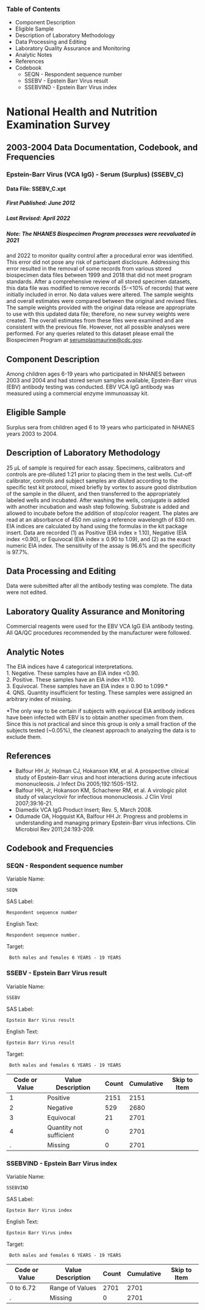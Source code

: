 ### Table of Contents

  * Component Description
  * Eligible Sample
  * Description of Laboratory Methodology
  * Data Processing and Editing
  * Laboratory Quality Assurance and Monitoring
  * Analytic Notes
  * References
  * Codebook
    * SEQN - Respondent sequence number
    * SSEBV - Epstein Barr Virus result
    * SSEBVIND - Epstein Barr Virus index

# National Health and Nutrition Examination Survey

## 2003-2004 Data Documentation, Codebook, and Frequencies

### Epstein-Barr Virus (VCA IgG) - Serum (Surplus) (SSEBV_C)

####  Data File: SSEBV_C.xpt

##### First Published: June 2012

##### Last Revised: April 2022

##### Note: The NHANES Biospecimen Program processes were reevaluated in 2021
and 2022 to monitor quality control after a procedural error was identified.
This error did not pose any risk of participant disclosure. Addressing this
error resulted in the removal of some records from various stored biospecimen
data files between 1999 and 2018 that did not meet program standards. After a
comprehensive review of all stored specimen datasets, this data file was
modified to remove records (5-<10% of records) that were initially included in
error. No data values were altered. The sample weights and overall estimates
were compared between the original and revised files. The sample weights
provided with the original data release are appropriate to use with this
updated data file; therefore, no new survey weights were created. The overall
estimates from these files were examined and are consistent with the previous
file. However, not all possible analyses were performed. For any queries
related to this dataset please email the Biospecimen Program at
serumplasmaurine@cdc.gov.

## Component Description

Among children ages 6-19 years who participated in NHANES between 2003 and
2004 and had stored serum samples available, Epstein-Barr virus (EBV) antibody
testing was conducted. EBV VCA IgG antibody was measured using a commercial
enzyme immunoassay kit.

## Eligible Sample

Surplus sera from children aged 6 to 19 years who participated in NHANES years
2003 to 2004.

## Description of Laboratory Methodology

25 μL of sample is required for each assay. Specimens, calibrators and
controls are pre-diluted 1:21 prior to placing them in the test wells. Cut-off
calibrator, controls and subject samples are diluted according to the specific
test kit protocol, mixed briefly by vortex to assure good distribution of the
sample in the diluent, and then transferred to the appropriately labeled wells
and incubated. After washing the wells, conjugate is added with another
incubation and wash step following. Substrate is added and allowed to incubate
before the addition of stop/color reagent. The plates are read at an
absorbance of 450 nm using a reference wavelength of 630 nm. EIA indices are
calculated by hand using the formulas in the kit package insert. Data are
recorded (1) as Positive (EIA index ≥ 1.10), Negative (EIA index <0.90), or
Equivocal (EIA index ≥ 0.90 to 1.09), and (2) as the exact numeric EIA index.
The sensitivity of the assay is 96.6% and the specificity is 97.7%.

## Data Processing and Editing

Data were submitted after all the antibody testing was complete. The data were
not edited.

## Laboratory Quality Assurance and Monitoring

Commercial reagents were used for the EBV VCA IgG EIA antibody testing. All
QA/QC procedures recommended by the manufacturer were followed.

## Analytic Notes

The EIA indices have 4 categorical interpretations.  
1\. Negative. These samples have an EIA index <0.90.  
2\. Positive. These samples have an EIA index ≥1.10.  
3\. Equivocal. These samples have an EIA index ≥ 0.90 to 1.099.*  
4\. QNS. Quantity insufficient for testing. These samples were assigned an
arbitrary index of missing.

*The only way to be certain if subjects with equivocal EIA antibody indices have been infected with EBV is to obtain another specimen from them. Since this is not practical and since this group is only a small fraction of the subjects tested (~0.05%), the cleanest approach to analyzing the data is to exclude them. 

## References

  * Balfour HH Jr, Holman CJ, Hokanson KM, et al. A prospective clinical study of Epstein-Barr virus and host interactions during acute infectious mononucleosis. J Infect Dis 2005;192:1505-1512.
  * Balfour HH, Jr, Hokanson KM, Schacherer RM, et al. A virologic pilot study of valacyclovir for infectious mononucleosis. J Clin Virol 2007;39:16-21.
  * Diamedix VCA IgG Product Insert; Rev. 5, March 2008.
  * Odumade OA, Hogquist KA, Balfour HH Jr. Progress and problems in understanding and managing primary Epstein-Barr virus infections. Clin Microbiol Rev 2011;24:193-209.

## Codebook and Frequencies

### SEQN - Respondent sequence number

Variable Name:

    SEQN
SAS Label:

    Respondent sequence number
English Text:

    Respondent sequence number.
Target:

     Both males and females 6 YEARS - 19 YEARS

### SSEBV - Epstein Barr Virus result

Variable Name:

    SSEBV
SAS Label:

    Epstein Barr Virus result
English Text:

    Epstein Barr Virus result
Target:

     Both males and females 6 YEARS - 19 YEARS
Code or Value | Value Description | Count | Cumulative | Skip to Item  
---|---|---|---|---  
1 | Positive | 2151 | 2151 |   
2 | Negative | 529 | 2680 |   
3 | Equivocal | 21 | 2701 |   
4 | Quantity not sufficient | 0 | 2701 |   
. | Missing | 0 | 2701 |   
  
### SSEBVIND - Epstein Barr Virus index

Variable Name:

    SSEBVIND
SAS Label:

    Epstein Barr Virus index
English Text:

    Epstein Barr Virus index
Target:

     Both males and females 6 YEARS - 19 YEARS
Code or Value | Value Description | Count | Cumulative | Skip to Item  
---|---|---|---|---  
0 to 6.72 | Range of Values | 2701 | 2701 |   
. | Missing | 0 | 2701 | 

